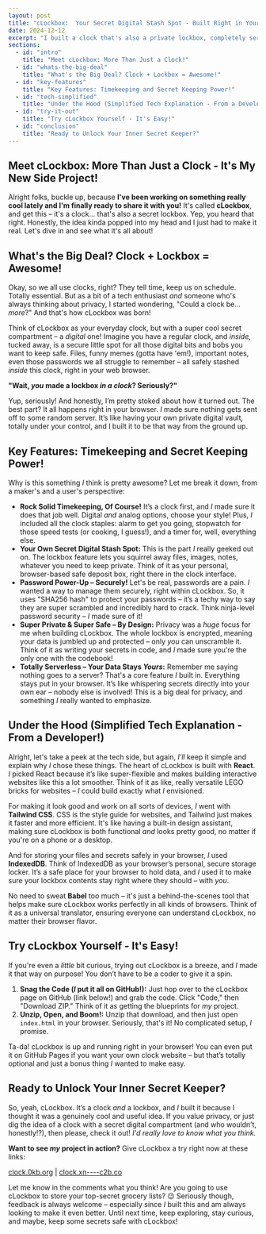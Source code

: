 ```yaml
---
layout: post
title: "cLockbox:  Your Secret Digital Stash Spot - Built Right in Your Browser!"
date: 2024-12-12
excerpt: "I built a clock that's also a private lockbox, completely serverless and super secure.  Check out cLockbox!"
sections:
  - id: "intro"
    title: "Meet cLockbox: More Than Just a Clock!"
  - id: "whats-the-big-deal"
    title: "What's the Big Deal? Clock + Lockbox = Awesome!"
  - id: "key-features"
    title: "Key Features: Timekeeping and Secret Keeping Power!"
  - id: "tech-simplified"
    title: "Under the Hood (Simplified Tech Explanation - From a Developer!)"
  - id: "try-it-out"
    title: "Try cLockbox Yourself - It's Easy!"
  - id: "conclusion"
    title: "Ready to Unlock Your Inner Secret Keeper?"
---
```

<section id="intro">
  <h1 class="text-3xl font-bold text-gray-100 mb-4">Meet cLockbox: More Than Just a Clock - It's My New Side Project!</h1>
  <p>Alright folks, buckle up, because <strong>I've been working on something really cool lately and I'm finally ready to share it with you!</strong>  It's called <strong>cLockbox</strong>, and get this – it's a clock... that's also a secret lockbox.  Yep, you heard that right.  Honestly, the idea kinda popped into my head and I just had to make it real.  Let's dive in and see what it's all about!</p>
</section>

<section id="whats-the-big-deal">
  <h2 class="text-3xl font-bold text-gray-100 mb-4">What's the Big Deal? Clock + Lockbox = Awesome!</h2>
  <p>Okay, so we all use clocks, right?  They tell time, keep us on schedule.  Totally essential.  But as a bit of a tech enthusiast <em>and</em> someone who's always thinking about privacy, I started wondering, "Could a clock be... <em>more</em>?"  And that's how cLockbox was born!</p>
  <p>Think of cLockbox as your everyday clock, but with a super cool secret compartment – a <em>digital</em> one!  Imagine you have a regular clock, and <em>inside</em>, tucked away, is a secure little spot for all those digital bits and bobs you want to keep safe.  Files, funny memes (gotta have 'em!), important notes, even those passwords we all struggle to remember – all safely stashed <em>inside</em> this clock, right in your web browser.</p>
  <p><strong>"Wait, <em>you</em> made a lockbox <em>in a clock</em>?  Seriously?"</strong></p>
  <p>Yup, seriously! And honestly, I’m pretty stoked about how it turned out.  The best part?  It all happens right in your browser.  <em>I</em> made sure nothing gets sent off to some random server.  It’s like having your own private digital vault, totally under your control, and I built it to be that way from the ground up.</p>
</section>

<section id="key-features">
  <h2 class="text-3xl font-bold text-gray-100 mb-4">Key Features: Timekeeping and Secret Keeping Power!</h2>
  <p>Why is this something <em>I</em> think is pretty awesome?  Let me break it down, from a maker's and a user's perspective:</p>
  <ul class="list-disc list-inside mb-4">
    <li><strong>Rock Solid Timekeeping, Of Course!</strong> It’s a clock first, and <em>I</em> made sure it does that job well. Digital <em>and</em> analog options, choose your style!  Plus, <em>I</em> included all the clock staples: alarm to get you going, stopwatch for those speed tests (or cooking, I guess!), and a timer for, well, everything else.</li>
    <li><strong>Your Own Secret Digital Stash Spot:</strong>  This is the part <em>I</em> really geeked out on.  The lockbox feature lets you squirrel away files, images, notes, whatever you need to keep private.  Think of it as your personal, browser-based safe deposit box, right there in the clock interface.</li>
    <li><strong>Password Power-Up –  Securely!</strong>  Let's be real, passwords are a pain.  <em>I</em> wanted a way to manage them securely, right within cLockbox. So, it uses "SHA256 hash" to protect your passwords – it’s a techy way to say they are super scrambled and incredibly hard to crack.  Think ninja-level password security – <em>I</em> made sure of it!</li>
    <li><strong>Super Private & Super Safe – By Design:</strong> Privacy was a <em>huge</em> focus for me when building cLockbox.  The whole lockbox is encrypted, meaning your data is jumbled up and protected – only <em>you</em> can unscramble it.  Think of it as writing your secrets in code, and <em>I</em> made sure you're the only one with the codebook!</li>
    <li><strong>Totally Serverless – Your Data Stays <em>Yours</em>:</strong>  Remember me saying nothing goes to a server?  That's a core feature <em>I</em> built in.  Everything stays put in your browser.  It’s like whispering secrets directly into your own ear – nobody else is involved!  This is a big deal for privacy, and something <em>I</em> really wanted to emphasize.</li>
  </ul>
</section>

<section id="tech-simplified">
  <h2 class="text-3xl font-bold text-gray-100 mb-4">Under the Hood (Simplified Tech Explanation - From a Developer!)</h2>
  <p>Alright, let's take a peek at the tech side, but again, <em>I'll</em> keep it simple and explain why <em>I</em> chose these things.  The heart of cLockbox is built with <strong>React</strong>.  <em>I</em> picked React because it’s like super-flexible and makes building interactive websites like this a lot smoother. Think of it as like, really versatile LEGO bricks for websites – <em>I</em> could build exactly what <em>I</em> envisioned.</p>
  <p>For making it look good and work on all sorts of devices, <em>I</em> went with <strong>Tailwind CSS</strong>.  CSS is the style guide for websites, and Tailwind just makes it faster and more efficient. It's like having a built-in design assistant, making sure cLockbox is both functional <em>and</em> looks pretty good, no matter if you're on a phone or a desktop.</p>
  <p>And for storing your files and secrets safely in your browser, <em>I</em> used <strong>IndexedDB</strong>.  Think of IndexedDB as your browser’s personal, secure storage locker.  It’s a safe place for your browser to hold data, and <em>I</em> used it to make sure your lockbox contents stay right where they should – with <em>you</em>.</p>
  <p>No need to sweat <strong>Babel</strong> too much – it's just a behind-the-scenes tool that helps make sure cLockbox works perfectly in all kinds of browsers.  Think of it as a universal translator, ensuring everyone can understand cLockbox, no matter their browser flavor.</p>
</section>

<section id="try-it-out">
  <h2 class="text-3xl font-bold text-gray-100 mb-4">Try cLockbox Yourself - It's Easy!</h2>
  <p>If you're even a <em>little</em> bit curious, trying out cLockbox is a breeze, and <em>I</em> made it that way on purpose!  You don’t have to be a coder to give it a spin.</p>
  <ol class="list-decimal list-inside mb-4">
    <li><strong>Snag the Code (<em>I</em> put it all on GitHub!):</strong>  Just hop over to the cLockbox page on GitHub (link below!) and grab the code.  Click "Code," then "Download ZIP." Think of it as getting the blueprints for <em>my</em> project.</li>
    <li><strong>Unzip, Open, and Boom!:</strong> Unzip that download, and then just open <code>index.html</code> in your browser.  Seriously, that's it! No complicated setup, <em>I</em> promise.</li>
  </ol>
  <p>Ta-da!  cLockbox is up and running right in your browser! You can even put it on GitHub Pages if you want your own clock website – but that’s totally optional and just a bonus thing <em>I</em> wanted to make easy.</p>
</section>

<section id="conclusion">
  <h2 class="text-3xl font-bold text-gray-100 mb-4">Ready to Unlock Your Inner Secret Keeper?</h2>
  <p>So, yeah, cLockbox.  It’s a clock <em>and</em> a lockbox, and <em>I</em> built it because I thought it was a genuinely cool and useful idea.  If you value privacy, or just dig the idea of a clock with a secret digital compartment (and who wouldn’t, honestly!?), then please, check it out!  <em>I'd really love to know what you think.</em></p>
  <p><strong>Want to see <em>my</em> project in action?</strong>  Give cLockbox a try right now at these links:</p>
  <p><a href="https://clock.0kb.org">clock.0kb.org</a> | <a href="https://clock.xn----c2b.co/">clock.xn----c2b.co</a></p>
  <p>Let me know in the comments what you think!  Are you going to use cLockbox to store your top-secret grocery lists? 😉  Seriously though, feedback is always welcome – especially since <em>I</em> built this and am always looking to make it even better.  Until next time, keep exploring, stay curious, and maybe, keep some secrets safe with cLockbox!</p>
</section>
